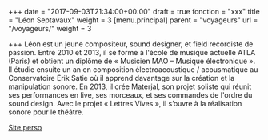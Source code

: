 +++
date = "2017-09-03T21:34:00+00:00"
draft = true
fonction = "xxx"
title = "Léon Septavaux"
weight = 3
[menu.principal]
parent = "voyageurs"
url = "/voyageurs/"
weight = 3

+++
Léon est un jeune compositeur, sound designer, et field recordiste de passion. Entre 2010 et 2013, il se forme à l'école de musique actuelle ATLA (Paris) et obtient un diplôme de « Musicien MAO – Musique électronique ». Il étudie ensuite un an en composition électroacoustique / acousmatique au Conservatoire Érik Satie où il apprend davantage sur la création et la manipulation sonore. En 2013, il crée Materjal, son projet soliste qui réunit ses performances en live, ses morceaux, et ses commandes de l'ordre du sound design. Avec le projet « Lettres Vives », il s’ouvre à la réalisation sonore pour le théâtre.

[Site perso](https://soundcloud.com/materjal/)